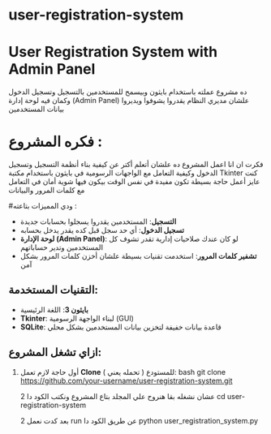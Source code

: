 # user-registration-system
# User Registration System with Admin Panel

ده مشروع عملته باستخدام بايثون وبيسمح للمستخدمين بالتسجيل وتسجيل الدخول وكمان فيه لوحة إدارة (Admin Panel) علشان مديري النظام يقدروا يشوفوا ويديروا بيانات المستخدمين

# فكره المشروع :
فكرت ان انا اعمل المشروع ده علشان أتعلم أكتر عن كيفية بناء أنظمة التسجيل وتسجيل الدخول وكيفية التعامل مع الواجهات الرسومية في بايثون باستخدام مكتبة Tkinter كنت عايز أعمل حاجة بسيطة تكون مفيدة في نفس الوقت بيكون فيها شوية أمان في التعامل مع كلمات المرور والبيانات

#ودي المميزات بتاعته :
- **التسجيل**: المستخدمين يقدروا يسجلوا بحسابات جديدة
- **تسجيل الدخول**: أي حد سجل قبل كده يقدر يدخل بحسابه
- **لوحة الإدارة (Admin Panel)**: لو كان عندك صلاحيات إدارية تقدر تشوف كل المستخدمين وتدير حساباتهم
- **تشفير كلمات المرور**: استخدمت تقنيات بسيطة علشان أخزن كلمات المرور بشكل آمن

## التقنيات المستخدمة:
- **بايثون 3**: اللغة الرئيسية
- **Tkinter**: لبناء الواجهة الرسومية (GUI)
- **SQLite**: قاعدة بيانات خفيفة لتخزين بيانات المستخدمين بشكل محلي

## ازاي تشغل المشروع:
1. أول حاجة لازم تعمل **Clone** للمستودع ( تحمله يعني ):
bash
   git clone https://github.com/your-username/user-registration-system.git

   2 عشان نشغله بقا هنروح علي المجلد بتاع المشروع ونكتب الكود دا
   cd user-registration-system

   2 بعد كدت نعمل run عن طريق الكود دا
   python user_registration_system.py
